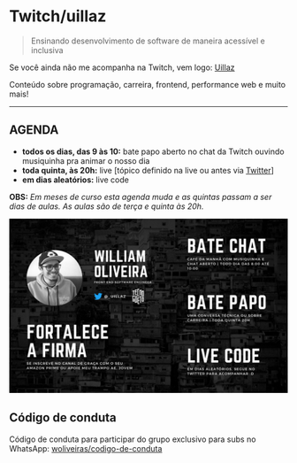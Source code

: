 # Twitch/uillaz

> Ensinando desenvolvimento de software de maneira acessível e inclusiva

Se você ainda não me acompanha na Twitch, vem logo: [Uillaz](https://www.twitch.tv/uillaz)

Conteúdo sobre programação, carreira, frontend, performance web e muito mais!

---

## AGENDA

- **todos os dias, das 9 às 10:** bate papo aberto no chat da Twitch ouvindo musiquinha pra animar o nosso dia
- **toda quinta, às 20h:** live [tópico definido na live ou antes via [Twitter](https://www.twitch.tv/uillaz)]
- **em dias aleatórios:** live code

**OBS:** *Em meses de curso esta agenda muda e as quintas passam a ser dias de aulas. As aulas são de terça e quinta às 20h.*

![Agenda das lives](./capa-fortalece-a-firma.png)

## Código de conduta

Código de conduta para participar do grupo exclusivo para subs no WhatsApp: [woliveiras/codigo-de-conduta](https://github.com/woliveiras/codigo-de-conduta)
